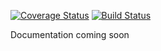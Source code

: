 [![Coverage Status](https://coveralls.io/repos/mgufrone/whmcs-php/badge.svg?branch=master)](https://coveralls.io/r/mgufrone/whmcs-php?branch=master)
[![Build Status](https://travis-ci.org/mgufrone/whmcs-php.svg?branch=master)](https://travis-ci.org/mgufrone/whmcs-php)

Documentation coming soon
